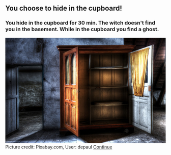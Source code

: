 ## You choose to hide in the cupboard!
### You hide in the cupboard for 30 min. The witch doesn't find you in the basement. While in the cupboard you find a ghost.  
![](../pictures/cupboard.png)  
Picture credit: Pixabay.com, User: depaul
[Continue](escape.md)